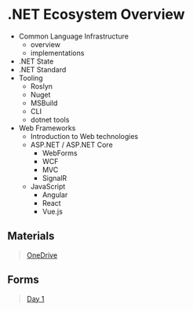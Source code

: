 # .NET Ecosystem Overview

* Common Language Infrastructure
  * overview
  * implementations
* .NET State
* .NET Standard
* Tooling
  * Roslyn
  * Nuget
  * MSBuild
  * CLI
  * dotnet tools
* Web Frameworks
  * Introduction to Web technologies
  * ASP.NET / ASP.NET Core
    * WebForms
    * WCF
    * MVC
    * SignalR
  * JavaScript
    * Angular
    * React
    * Vue.js

## Materials

> [OneDrive](https://1drv.ms/u/s!As4zfGOOdFqTj5wAE8w_IhONQFlT0Q?e=GtB7fd)

## Forms

> [Day 1](https://forms.office.com/r/QzYck9P4vC)